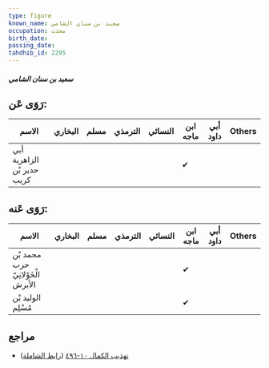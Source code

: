 ```yaml
---
type: figure
known_name: سعيد بن سنان الشامي
occupation: محدث
birth_date:
passing_date:
tahdhib_id: 2295
---
```

##### سعيد بن سنان الشامي

## رَوَى عَن:
| الاسم                      | البخاري | مسلم | الترمذي | النسائي | ابن ماجه | أبي داود | Others |
| -------------------------- | ------- | ---- | ------- | ------- | -------- | -------- | ------ |
| أبي الزاهرية حدير بْن كريب |         |      |         |         | ✔        |          |        |
## رَوَى عَنه:
| الاسم                             | البخاري | مسلم | الترمذي | النسائي | ابن ماجه | أبي داود | Others |
| --------------------------------- | ------- | ---- | ------- | ------- | -------- | -------- | ------ |
| محمد بْن حرب الْخَوْلانِيّ الأبرش |         |      |         |         | ✔        |          |        |
| الوليد بْن مُسْلِم                |         |      |         |         | ✔        |          |        |
## مراجع
- [تهذيب الكمال ١٠-٤٩٦](obsidian://open?vault=Tahdhib-al-Kamal&file=Figures/٢٢٩٥-سعيد%20بن%20سنان%20الشامي) ([رابط الشاملة](https://shamela.ws/book/3722/5268))